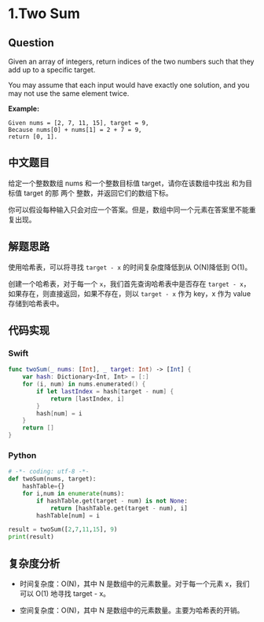 # 1.Two Sum
## Question

Given an array of integers, return indices of the two numbers such that they add up to a specific target.

You may assume that each input would have exactly one solution, and you may not use the same element twice.

**Example:**

```
Given nums = [2, 7, 11, 15], target = 9,
Because nums[0] + nums[1] = 2 + 7 = 9,
return [0, 1].
```

## 中文题目

给定一个整数数组 nums 和一个整数目标值 target，请你在该数组中找出 和为目标值 target  的那 两个 整数，并返回它们的数组下标。

你可以假设每种输入只会对应一个答案。但是，数组中同一个元素在答案里不能重复出现。

## 解题思路

使用哈希表，可以将寻找 `target - x` 的时间复杂度降低到从 O(N)降低到 O(1)。

创建一个哈希表，对于每一个 `x`，我们首先查询哈希表中是否存在 `target - x`，如果存在，则直接返回，如果不存在，则以  `target - x` 作为 key，x 作为 value 存储到哈希表中。

## 代码实现

### Swift

```swift
func twoSum(_ nums: [Int], _ target: Int) -> [Int] {
    var hash: Dictionary<Int, Int> = [:]
    for (i, num) in nums.enumerated() {
        if let lastIndex = hash[target - num] {
            return [lastIndex, i]
        }
        hash[num] = i
    }
    return []
}
```

### Python

```python
# -*- coding: utf-8 -*-
def twoSum(nums, target):
    hashTable={}
    for i,num in enumerate(nums):
        if hashTable.get(target - num) is not None:
            return [hashTable.get(target - num), i]
        hashTable[num] = i

result = twoSum([2,7,11,15], 9)
print(result)
```

## 复杂度分析

- 时间复杂度：O(N)，其中 N 是数组中的元素数量。对于每一个元素 x，我们可以 O(1) 地寻找 target - x。

- 空间复杂度：O(N)，其中 N 是数组中的元素数量。主要为哈希表的开销。
